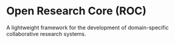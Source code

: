 Open Research Core (ROC)
===

A lightweight framework for the development of domain-specific collaborative research systems.

